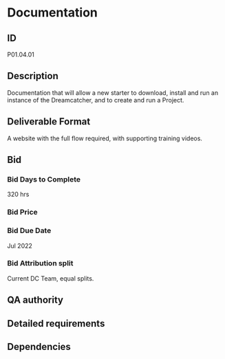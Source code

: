 # Documentation

## ID 

P01.04.01

## Description

Documentation that will allow a new starter to download, install and run an instance of the Dreamcatcher, and to create and run a Project.

## Deliverable Format

A website with the full flow required, with supporting training videos.

## Bid 

### Bid Days to Complete

320 hrs

### Bid Price

### Bid Due Date

Jul 2022

### Bid Attribution split

Current DC Team, equal splits.

## QA authority

## Detailed requirements

## Dependencies
